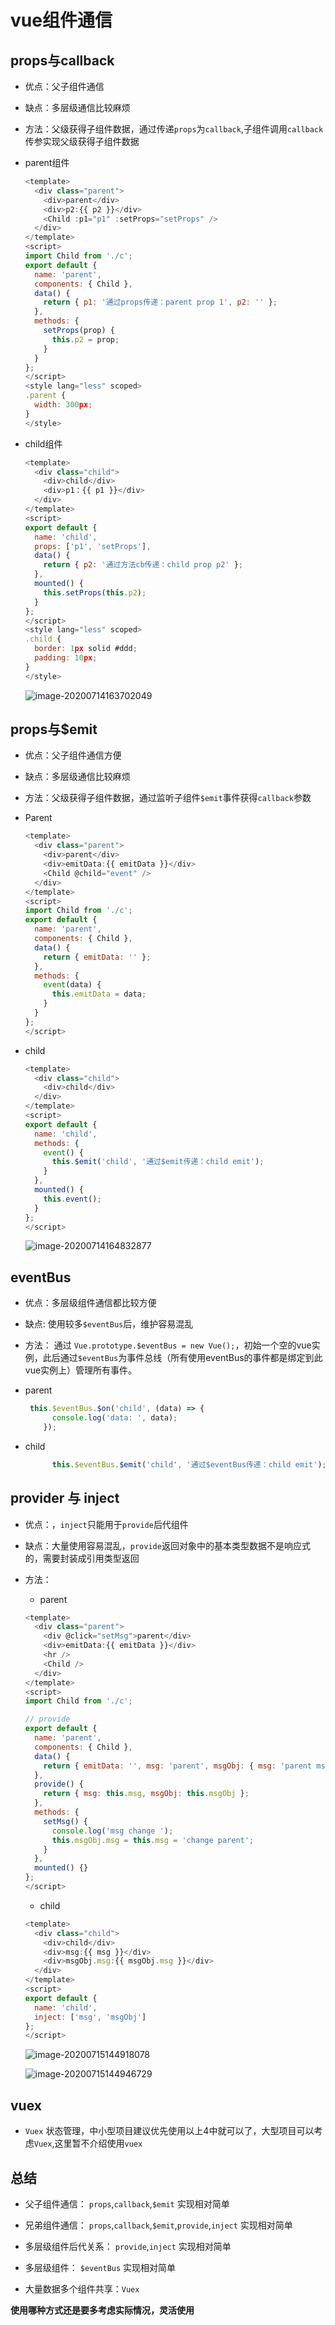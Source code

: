 # vue组件通信



## props与callback

- 优点：父子组件通信

- 缺点：多层级通信比较麻烦

- 方法：父级获得子组件数据，通过传递`props`为`callback`,子组件调用`callback`传参实现父级获得子组件数据

- parent组件

  ````js
  <template>
    <div class="parent">
      <div>parent</div>
      <div>p2:{{ p2 }}</div>
      <Child :p1="p1" :setProps="setProps" />
    </div>
  </template>
  <script>
  import Child from './c';
  export default {
    name: 'parent',
    components: { Child },
    data() {
      return { p1: '通过props传递：parent prop 1', p2: '' };
    },
    methods: {
      setProps(prop) {
        this.p2 = prop;
      }
    }
  };
  </script>
  <style lang="less" scoped>
  .parent {
    width: 300px;
  }
  </style>
  ````

  

- child组件

  ```js
  <template>
    <div class="child">
      <div>child</div>
      <div>p1：{{ p1 }}</div>
    </div>
  </template>
  <script>
  export default {
    name: 'child',
    props: ['p1', 'setProps'],
    data() {
      return { p2: '通过方法cb传递：child prop p2' };
    },
    mounted() {
      this.setProps(this.p2);
    }
  };
  </script>
  <style lang="less" scoped>
  .child {
    border: 1px solid #ddd;
    padding: 10px;
  }
  </style>
  ```

  <img src="./image-20200714163702049.png" alt="image-20200714163702049" />



## props与$emit 

- 优点：父子组件通信方便

- 缺点：多层级通信比较麻烦

- 方法：父级获得子组件数据，通过监听子组件`$emit`事件获得`callback`参数

- Parent 

  ````js
  <template>
    <div class="parent">
      <div>parent</div>
      <div>emitData:{{ emitData }}</div>
      <Child @child="event" />
    </div>
  </template>
  <script>
  import Child from './c';
  export default {
    name: 'parent',
    components: { Child },
    data() {
      return { emitData: '' };
    },
    methods: {
      event(data) {
        this.emitData = data;
      }
    }
  };
  </script>
  ````

- child

  ````js
  <template>
    <div class="child">
      <div>child</div>
    </div>
  </template>
  <script>
  export default {
    name: 'child',
    methods: {
      event() {
        this.$emit('child', '通过$emit传递：child emit');
      }
    },
    mounted() {
      this.event();
    }
  };
  </script>
  ````

  ![image-20200714164832877](./image-20200714164832877.png)

## eventBus

- 优点：多层级组件通信都比较方便
- 缺点:  使用较多`$eventBus`后，维护容易混乱
- 方法： 通过 `Vue.prototype.$eventBus = new Vue();`，初始一个空的vue实例，此后通过`$eventBus`为事件总线（所有使用eventBus的事件都是绑定到此vue实例上）管理所有事件。

- parent

  ```js
   this.$eventBus.$on('child', (data) => {
        console.log('data: ', data);
      });
  ```

- child

  ```js
        this.$eventBus.$emit('child', '通过$eventBus传递：child emit');
  ```

  

## provider 与 inject

- 优点：，`inject`只能用于`provide`后代组件

- 缺点：大量使用容易混乱，`provide`返回对象中的基本类型数据不是响应式的，需要封装成引用类型返回

- 方法：

  - parent

  ```js
  <template>
    <div class="parent">
      <div @click="setMsg">parent</div>
      <div>emitData:{{ emitData }}</div>
      <hr />
      <Child />
    </div>
  </template>
  <script>
  import Child from './c';
  
  // provide
  export default {
    name: 'parent',
    components: { Child },
    data() {
      return { emitData: '', msg: 'parent', msgObj: { msg: 'parent msgObj' } };
    },
    provide() {
      return { msg: this.msg, msgObj: this.msgObj };
    },
    methods: {
      setMsg() {
        console.log('msg change ');
        this.msgObj.msg = this.msg = 'change parent';
      }
    },
    mounted() {}
  };
  </script>
  ```

  - child

  ```js
  <template>
    <div class="child">
      <div>child</div>
      <div>msg:{{ msg }}</div>
      <div>msgObj.msg:{{ msgObj.msg }}</div>
    </div>
  </template>
  <script>
  export default {
    name: 'child',
    inject: ['msg', 'msgObj']
  };
  </script>
  ```

  ![image-20200715144918078](/Users/mhc/work/FENotes/vue/vue组件通信/image-20200715144918078.png)

  ![image-20200715144946729](/Users/mhc/work/FENotes/vue/vue组件通信/image-20200715144946729.png)

## vuex

- `Vuex` 状态管理，中小型项目建议优先使用以上4中就可以了，大型项目可以考虑`Vuex`,这里暂不介绍使用`vuex`



## 总结

- 父子组件通信： `props`,`callback`,`$emit` 实现相对简单

- 兄弟组件通信： `props`,`callback`,`$emit`,`provide`,`inject` 实现相对简单

- 多层级组件后代关系： `provide`,`inject` 实现相对简单

- 多层级组件： `$eventBus` 实现相对简单

- 大量数据多个组件共享：`Vuex`

**使用哪种方式还是要多考虑实际情况，灵活使用**

